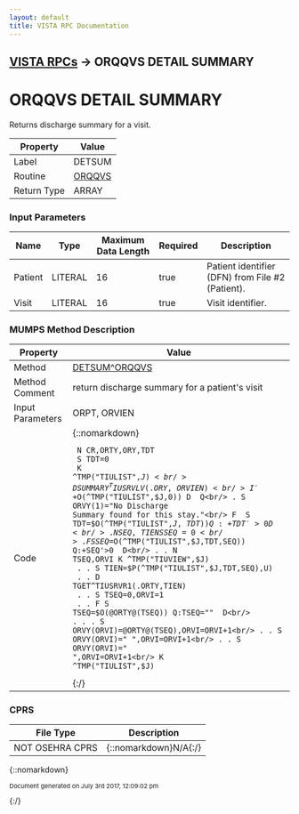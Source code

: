 ```yaml
---
layout: default
title: VISTA RPC Documentation
---
```


## [VISTA RPCs](TableOfContents) &#8594; ORQQVS DETAIL SUMMARY
# ORQQVS DETAIL SUMMARY

Returns discharge summary for a visit.

Property | Value
--- | ---
Label | DETSUM
Routine | [ORQQVS](http://code.osehra.org/dox/Routine_ORQQVS_source.html)
Return Type | ARRAY


### Input Parameters

Name | Type | Maximum Data Length | Required | Description
--- | --- | --- | --- | ---
Patient | LITERAL | 16 | true | Patient identifier (DFN) from File #2 (Patient).
Visit | LITERAL | 16 | true | Visit identifier.



### MUMPS Method Description

Property | Value
--- | ---
Method | [DETSUM^ORQQVS](http://code.osehra.org/dox/Routine_ORQQVS_source.html)
Method Comment | return discharge summary for a patient&#x27;s visit
Input Parameters | ORPT, ORVIEN
Code | {::nomarkdown}<pre><code> N CR,ORTY,ORY,TDT<br/> S TDT=0<br/> K ^TMP("TIULIST",$J)<br/> D SUMMARY^TIUSRVLV(.ORY,ORVIEN)<br/> I '+$O(^TMP("TIULIST",$J,0)) D  Q<br/> . S ORVY(1)="No Discharge Summary found for this stay."<br/> F  S TDT=$O(^TMP("TIULIST",$J,TDT)) Q:+TDT'>0  D<br/> . N SEQ,TIEN S SEQ=0<br/> . F  S SEQ=$O(^TMP("TIULIST",$J,TDT,SEQ)) Q:+SEQ'>0  D<br/> . . N TSEQ,ORVI K ^TMP("TIUVIEW",$J)<br/> . . S TIEN=$P(^TMP("TIULIST",$J,TDT,SEQ),U)<br/> . . D TGET^TIUSRVR1(.ORTY,TIEN)<br/> . . S TSEQ=0,ORVI=1<br/> . . F  S TSEQ=$O(@ORTY@(TSEQ)) Q:TSEQ=""  D<br/> . . . S ORVY(ORVI)=@ORTY@(TSEQ),ORVI=ORVI+1<br/> . . S ORVY(ORVI)=" ",ORVI=ORVI+1<br/> . . S ORVY(ORVI)=" ",ORVI=ORVI+1<br/> K ^TMP("TIULIST",$J)<br/></code></pre>{:/}



### CPRS

File Type | Description
--- | ---
NOT OSEHRA CPRS | {::nomarkdown}N/A{:/}

{::nomarkdown} <br/><p style="font-size: 11px">Document generated on July 3rd 2017, 12:09:02 pm</p>{:/}